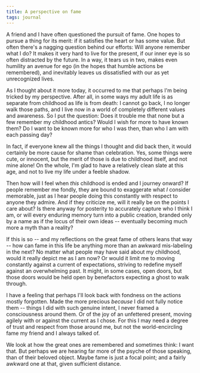 ```yaml
---
title: A perspective on fame
tags: journal
---
```


A friend and I have often questioned the pursuit of fame.  One hopes to
pursue a thing for its merit: if it satisfies the heart or has some
value.  But often there's a nagging question behind our efforts: Will
anyone remember what I do?  It makes it very hard to live for the
present, if our inner eye is so often distracted by the future.  In a
way, it tears us in two, makes even humility an avenue for ego (in the
hopes that humble actions be remembered), and inevitably leaves us
dissatisfied with our as yet unrecognized lives.

As I thought about it more today, it occurred to me that perhaps I'm
being tricked by my perspective.  After all, in some ways my adult life
is as separate from childhood as life is from death: I cannot go back, I
no longer walk those paths, and I live now in a world of completely
different values and awareness.  So I put the question: Does it trouble
me that none but a few remember my childhood antics?  Would I wish for
more to have known them?  Do I want to be known more for who I was then,
than who I am with each passing day?

In fact, if everyone knew all the things I thought and did back then, it
would certainly be more cause for shame than celebration.  Yes, some
things were cute, or innocent, but the merit of those is due to
childhood itself, and not mine alone!  On the whole, I'm glad to have a
relatively clean slate at this age, and not to live my life under a
feeble shadow.

Then how will I feel when *this* childhood is ended and I journey onward?
If people remember me fondly, they are bound to exaggerate what *I*
consider memorable, just as I hear people doing this constantly with
respect to anyone they admire.  And if they criticize me, will it really
be on the points I care about?  Is there anyway for posterity to
accurately capture who I think I am, or will every enduring memory turn
into a public creation, branded only by a name as if the locus of their
own ideas -- eventually becoming much more a myth than a reality?

If this is so -- and my reflections on the great fame of others leans
that way -- how can fame in this life be anything more than an awkward
mis-labeling in the next?  No matter what people may have said about my
childhood, would it really depict me as I am now?  Or would it limit me
to moving constantly against a current of expectations, striving to
redefine myself against an overwhelming past.  It might, in some cases,
open doors, but those doors would be held open by benefactors expecting
a ghost to walk through.

I have a feeling that perhaps I'll look back with fondness on the
actions mostly forgotten.  Made the more precious *because* I did not
fully notice them -- things I did with such genuine intent, I never
framed a consciousness around them.  Or of the joy of an unfettered
present, moving agilely with or against the current as I chose.  For
this I may need a degree of trust and respect from those around me, but
not the world-encircling fame my friend and I always talked of.

We look at how the great ones are remembered and sometimes think: I want
that.  But perhaps we are hearing far more of the psyche of those
speaking, than of their beloved object.  Maybe fame is just a focal
point; and a fairly awkward one at that, given sufficient distance.


